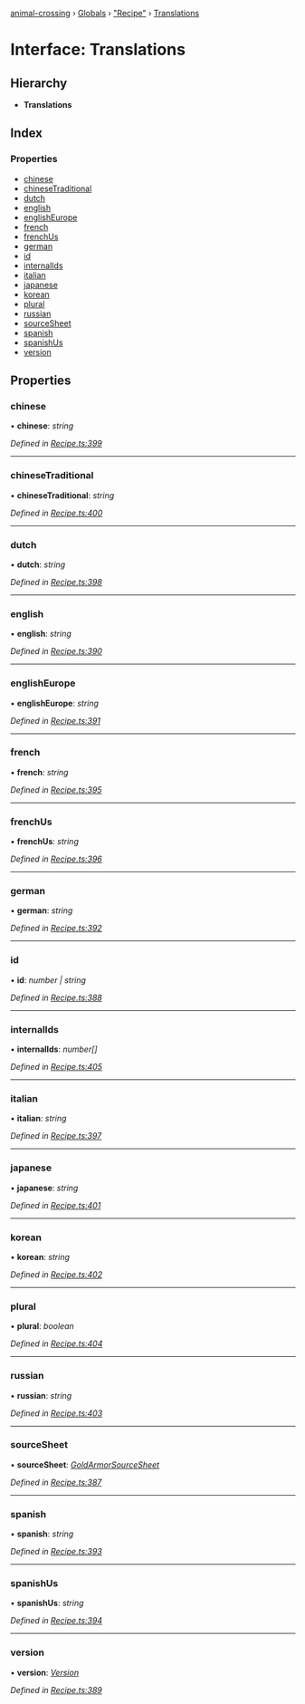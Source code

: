 [animal-crossing](../README.md) › [Globals](../globals.md) › ["Recipe"](../modules/_recipe_.md) › [Translations](_recipe_.translations.md)

# Interface: Translations

## Hierarchy

* **Translations**

## Index

### Properties

* [chinese](_recipe_.translations.md#chinese)
* [chineseTraditional](_recipe_.translations.md#chinesetraditional)
* [dutch](_recipe_.translations.md#dutch)
* [english](_recipe_.translations.md#english)
* [englishEurope](_recipe_.translations.md#englisheurope)
* [french](_recipe_.translations.md#french)
* [frenchUs](_recipe_.translations.md#frenchus)
* [german](_recipe_.translations.md#german)
* [id](_recipe_.translations.md#id)
* [internalIds](_recipe_.translations.md#internalids)
* [italian](_recipe_.translations.md#italian)
* [japanese](_recipe_.translations.md#japanese)
* [korean](_recipe_.translations.md#korean)
* [plural](_recipe_.translations.md#plural)
* [russian](_recipe_.translations.md#russian)
* [sourceSheet](_recipe_.translations.md#sourcesheet)
* [spanish](_recipe_.translations.md#spanish)
* [spanishUs](_recipe_.translations.md#spanishus)
* [version](_recipe_.translations.md#version)

## Properties

###  chinese

• **chinese**: *string*

*Defined in [Recipe.ts:399](https://github.com/Norviah/animal-crossing/blob/37a256e/module/types/Recipe.ts#L399)*

___

###  chineseTraditional

• **chineseTraditional**: *string*

*Defined in [Recipe.ts:400](https://github.com/Norviah/animal-crossing/blob/37a256e/module/types/Recipe.ts#L400)*

___

###  dutch

• **dutch**: *string*

*Defined in [Recipe.ts:398](https://github.com/Norviah/animal-crossing/blob/37a256e/module/types/Recipe.ts#L398)*

___

###  english

• **english**: *string*

*Defined in [Recipe.ts:390](https://github.com/Norviah/animal-crossing/blob/37a256e/module/types/Recipe.ts#L390)*

___

###  englishEurope

• **englishEurope**: *string*

*Defined in [Recipe.ts:391](https://github.com/Norviah/animal-crossing/blob/37a256e/module/types/Recipe.ts#L391)*

___

###  french

• **french**: *string*

*Defined in [Recipe.ts:395](https://github.com/Norviah/animal-crossing/blob/37a256e/module/types/Recipe.ts#L395)*

___

###  frenchUs

• **frenchUs**: *string*

*Defined in [Recipe.ts:396](https://github.com/Norviah/animal-crossing/blob/37a256e/module/types/Recipe.ts#L396)*

___

###  german

• **german**: *string*

*Defined in [Recipe.ts:392](https://github.com/Norviah/animal-crossing/blob/37a256e/module/types/Recipe.ts#L392)*

___

###  id

• **id**: *number | string*

*Defined in [Recipe.ts:388](https://github.com/Norviah/animal-crossing/blob/37a256e/module/types/Recipe.ts#L388)*

___

###  internalIds

• **internalIds**: *number[]*

*Defined in [Recipe.ts:405](https://github.com/Norviah/animal-crossing/blob/37a256e/module/types/Recipe.ts#L405)*

___

###  italian

• **italian**: *string*

*Defined in [Recipe.ts:397](https://github.com/Norviah/animal-crossing/blob/37a256e/module/types/Recipe.ts#L397)*

___

###  japanese

• **japanese**: *string*

*Defined in [Recipe.ts:401](https://github.com/Norviah/animal-crossing/blob/37a256e/module/types/Recipe.ts#L401)*

___

###  korean

• **korean**: *string*

*Defined in [Recipe.ts:402](https://github.com/Norviah/animal-crossing/blob/37a256e/module/types/Recipe.ts#L402)*

___

###  plural

• **plural**: *boolean*

*Defined in [Recipe.ts:404](https://github.com/Norviah/animal-crossing/blob/37a256e/module/types/Recipe.ts#L404)*

___

###  russian

• **russian**: *string*

*Defined in [Recipe.ts:403](https://github.com/Norviah/animal-crossing/blob/37a256e/module/types/Recipe.ts#L403)*

___

###  sourceSheet

• **sourceSheet**: *[GoldArmorSourceSheet](../enums/_recipe_.goldarmorsourcesheet.md)*

*Defined in [Recipe.ts:387](https://github.com/Norviah/animal-crossing/blob/37a256e/module/types/Recipe.ts#L387)*

___

###  spanish

• **spanish**: *string*

*Defined in [Recipe.ts:393](https://github.com/Norviah/animal-crossing/blob/37a256e/module/types/Recipe.ts#L393)*

___

###  spanishUs

• **spanishUs**: *string*

*Defined in [Recipe.ts:394](https://github.com/Norviah/animal-crossing/blob/37a256e/module/types/Recipe.ts#L394)*

___

###  version

• **version**: *[Version](../enums/_recipe_.version.md)*

*Defined in [Recipe.ts:389](https://github.com/Norviah/animal-crossing/blob/37a256e/module/types/Recipe.ts#L389)*
